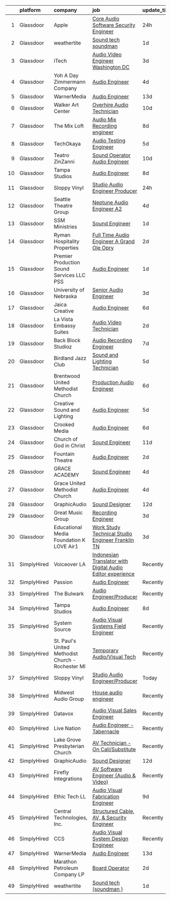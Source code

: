 

|    | platform    | company                                           | job                                                                                                                                                                                                                                                                                                                                                                                                                                                                                                                                                                                                                                                                                                                                                                                                                                                                                                                                                                                                                                                                                                                                                                                                                                                                                                                                                                       | update_time   | location                  |
|---:|:------------|:--------------------------------------------------|:--------------------------------------------------------------------------------------------------------------------------------------------------------------------------------------------------------------------------------------------------------------------------------------------------------------------------------------------------------------------------------------------------------------------------------------------------------------------------------------------------------------------------------------------------------------------------------------------------------------------------------------------------------------------------------------------------------------------------------------------------------------------------------------------------------------------------------------------------------------------------------------------------------------------------------------------------------------------------------------------------------------------------------------------------------------------------------------------------------------------------------------------------------------------------------------------------------------------------------------------------------------------------------------------------------------------------------------------------------------------------|:--------------|:--------------------------|
|  1 | Glassdoor   | Apple                                             | [Core Audio Software Security Engineer](https://www.glassdoor.com/partner/jobListing.htm?pos=104&ao=1110586&s=58&guid=000001827c3e801aae8a23cb66b2ec83&src=GD_JOB_AD&t=SR&vt=w&cs=1_e7a76707&cb=1659941847340&jobListingId=1008059181629&cpc=2CAED5C921A5F994&jrtk=3-0-1g9u3t021kuh3801-1g9u3t02di6hp800-7818108658bcf1e8--6NYlbfkN0BvKrLyj5gPmtZO9T8euul8TCxuuKNOtzRJOomxnwSEodTz2Bc-sPZlt2Zgji_QUXGCb_IlDVndyBnI3WXSCtKpDtCc440J7hBD0-QkCASOnOEmQygRnjeqzjrhF9q_ssd2pGcyPYsgyX_YZrerjsxpOPbfXmbjKM3UHaVjtiUPk9iVR0MOb2dSJ1Vnu2hhE0E35MNuTycYj3oFU3uYGdIFKeUMoFHV580d5PlIEs5BzKW6gOSvgqhsOrdjz9jKpU2bo5lzt6XkhPQeDIJrmM-6K7zGbJlEkAfrUH0Yj6ZfXwvoNc8zVTTygVZB1gZsb6evvDLEY4ABjU2nbLcstZks4qE87wy9CRhyOGQ7uUMakQIcMEZQVNGcFv3qWo0NVqlWGMJUcdkmjifWDw1XilJyICccizs2BN_MP6mX1nwCPD6v9m9jgry2kUFdyOaKntb7y1IO89_YV23VkrV4ERlvDsuErRUYWYkqTqmJtc4-dgRrpQAquaUWvF_VHQukhaj-iu8tdJRS2tJvZlEB8xwa1dnkgT9hRooTcEn6-UhTQyumoy4fAVpYRjz25JtTFnSi5SZPLbHbxvowds9GMfGRxJNICrEs0XySXx71IBcbA5iROXgYJr9hpb3IPzNEtDrTLJQvbDUh6o3XOY1HB54ble_1XUMP_inrawR1kaiDls1X6XLc1Hpzf_LLKxRIhenKW2__KId-0kRdqYxAODEq4OO4a7g9kDNigJjBSRlva_gfAVlg-NHPdlYAmhy9ut3-znUNIvbQCDhARlZ5E3kIsO_0dz-hjHZTvxR8MoL2Sqge1RaW9UaRRNFXsAuvKPc9tbr8toUM_hEd0kJBz7zidIx96PJWAtWIpqrpJlmjaJSr-iyDOMN6coLuA9UGf0Jwt3FPuWp97IPVT9r5f6nfmVAA2tYiiqMssmR2DsS26_DuUXmG78lIw1l27VOCJRawemwlSM189FWdidH7E8ROh8BHCts2Wko%3D) | 24h           | Cupertino, CA             |
|  2 | Glassdoor   | weathertite                                       | [Sound tech  soundman  ](https://www.glassdoor.com/partner/jobListing.htm?pos=106&ao=1136043&s=58&guid=000001827c3e801aae8a23cb66b2ec83&src=GD_JOB_AD&t=SR&vt=w&ea=1&cs=1_f67006bb&cb=1659941847341&jobListingId=1008057240681&jrtk=3-0-1g9u3t021kuh3801-1g9u3t02di6hp800-1039332c7bed9432-)                                                                                                                                                                                                                                                                                                                                                                                                                                                                                                                                                                                                                                                                                                                                                                                                                                                                                                                                                                                                                                                                              | 1d            | Remote                    |
|  3 | Glassdoor   | iTech                                             | [Audio Video Engineer  Washington DC](https://www.glassdoor.com/partner/jobListing.htm?pos=114&ao=1136043&s=58&guid=000001827c3e801aae8a23cb66b2ec83&src=GD_JOB_AD&t=SR&vt=w&ea=1&cs=1_5ebd384e&cb=1659941847342&jobListingId=1008052959472&jrtk=3-0-1g9u3t021kuh3801-1g9u3t02di6hp800-d073909d3cc9c6f6-)                                                                                                                                                                                                                                                                                                                                                                                                                                                                                                                                                                                                                                                                                                                                                                                                                                                                                                                                                                                                                                                                 | 3d            | Washington, DC            |
|  4 | Glassdoor   | Yoh  A Day   Zimmermann Company                   | [Audio Engineer](https://www.glassdoor.com/partner/jobListing.htm?pos=105&ao=1110586&s=58&guid=000001827c3e801aae8a23cb66b2ec83&src=GD_JOB_AD&t=SR&vt=w&ea=1&cs=1_6d13b274&cb=1659941847341&jobListingId=1008050220550&cpc=451933188B21919D&jrtk=3-0-1g9u3t021kuh3801-1g9u3t02di6hp800-0115ce829578300b--6NYlbfkN0Ae6Qmv8rNb3d5rEsMPL_plhvilYeiJERi7JqghURwQ9bq2mHgMGRGP2iYP1nqVQ_Dm5t8OVWLkUIZvuV2-Ux0qqQWfic84moi03EhaRitgbcOf3l5YU26Q-VBWqzKHOGKUJ3rkmPRG8sDbYxQkeli5sq_X-7HMiJFcfkYCLPiMfpRnEz9PStzZD4p1bNAq19bnapqOq5PCHFI_Yu1RqGXxnne89cTSd4meDSnrwIScffApOutw1_eGOAjiGfDkyFtJqc1BcP1KDTr8wfEs393jaA_eHvza8F76wCQiWgArYtPc_MMXFRCHTzIt-u6DwuO_k97RxPQg3TZTriJp3BDuBtl_LULLBWmzUzPidbkUFawwoNCaoDG29YcWxik3Nq2gaVJvjUr-laVwG8wisi0SJpW4UYMhymqKtKvoa8mEzgt1O31ERtkB77qk4UYybjBuiiUI-jcZepU2aGGC0crYXoX6HnrWdz0Cw_ASUTbBjA%3D%3D)                                                                                                                                                                                                                                                                                                                                                                                                                                                                                                                                     | 4d            | New York, NY              |
|  5 | Glassdoor   | WarnerMedia                                       | [Audio Engineer](https://www.glassdoor.com/partner/jobListing.htm?pos=124&ao=1136043&s=58&guid=000001827c3e801aae8a23cb66b2ec83&src=GD_JOB_AD&t=SR&vt=w&cs=1_44bd5916&cb=1659941847342&jobListingId=1008029172013&jrtk=3-0-1g9u3t021kuh3801-1g9u3t02di6hp800-95ceb1f666ac4b66-)                                                                                                                                                                                                                                                                                                                                                                                                                                                                                                                                                                                                                                                                                                                                                                                                                                                                                                                                                                                                                                                                                           | 13d           | Atlanta, GA               |
|  6 | Glassdoor   | Walker Art Center                                 | [Overhire   Audio Technician](https://www.glassdoor.com/partner/jobListing.htm?pos=121&ao=1136043&s=58&guid=000001827c3e801aae8a23cb66b2ec83&src=GD_JOB_AD&t=SR&vt=w&cs=1_e6d6a352&cb=1659941847342&jobListingId=1008035726261&jrtk=3-0-1g9u3t021kuh3801-1g9u3t02di6hp800-a8dd043a98e6f610-)                                                                                                                                                                                                                                                                                                                                                                                                                                                                                                                                                                                                                                                                                                                                                                                                                                                                                                                                                                                                                                                                              | 10d           | Minneapolis, MN           |
|  7 | Glassdoor   | The Mix Loft                                      | [Audio Mix Recording engineer](https://www.glassdoor.com/partner/jobListing.htm?pos=103&ao=1110586&s=58&guid=000001827c3e801aae8a23cb66b2ec83&src=GD_JOB_AD&t=SR&vt=w&ea=1&cs=1_333bc4e1&cb=1659941847340&jobListingId=1008039784072&cpc=9C2286EA3771AAF6&jrtk=3-0-1g9u3t021kuh3801-1g9u3t02di6hp800-2fabf65219c9c69a--6NYlbfkN0D34Hjmwkvq4I9LrFiyECJw5oz77aLWEO_E-5CWpWKtML_cIQgSj4wFABMzVHdbOAglLtx9wAKTMvAosQFz-6wKz6HNt0tQEhGjwXjlkFautFNpyhajnjaOCperaYTcd4X14UnIuTNiwcPN-FgF0Cc6I8YmMIZvMjRwB6hQLC8GAznkuxesS1iovsZmPXRH9w5ZMa9zGtwIl3gYdKWIPlNXfGFTuwPhMYvGTrQPnHRM2n1LRwFvvjXpaDKknaleB5u2nr1r9Secq0Q_QCaE1DXJK1tKpFgBp7GY6UEQ506re9cQ5omPG7ZHpPC5AAvilIgOyJLH7DAdi50wFom5XvmULCOV5R0bJhfmmN3wmPYMyqAX6YhXQf1ESxGydYRMRY2l3Gr6ZQkm8B0rlAleUEjoNM5ybDsT9mZDUKe1rVmohVxTkglvwl1FPHHEDWC7hE-UGfJ7Xkhpg8AKoxBUBi-c3qTBBZMKgsiJV6_pvKciUkW3Qg-6Sh_6OWjbTqG4Ogg%3D)                                                                                                                                                                                                                                                                                                                                                                                                                                                                                                     | 8d            | Quincy, MA                |
|  8 | Glassdoor   | TechOkaya                                         | [Audio Testing Engineer](https://www.glassdoor.com/partner/jobListing.htm?pos=109&ao=1136043&s=58&guid=000001827c3e801aae8a23cb66b2ec83&src=GD_JOB_AD&t=SR&vt=w&ea=1&cs=1_b742f631&cb=1659941847341&jobListingId=1008047765878&jrtk=3-0-1g9u3t021kuh3801-1g9u3t02di6hp800-4aaedef2dbd25fac-)                                                                                                                                                                                                                                                                                                                                                                                                                                                                                                                                                                                                                                                                                                                                                                                                                                                                                                                                                                                                                                                                              | 5d            | Sunnyvale, CA             |
|  9 | Glassdoor   | Teatro ZinZanni                                   | [Sound Operator Audio Engineer](https://www.glassdoor.com/partner/jobListing.htm?pos=116&ao=1136043&s=58&guid=000001827c3e801aae8a23cb66b2ec83&src=GD_JOB_AD&t=SR&vt=w&ea=1&cs=1_ddb9cd1c&cb=1659941847342&jobListingId=1008035619603&jrtk=3-0-1g9u3t021kuh3801-1g9u3t02di6hp800-405a83f39f925add-)                                                                                                                                                                                                                                                                                                                                                                                                                                                                                                                                                                                                                                                                                                                                                                                                                                                                                                                                                                                                                                                                       | 10d           | Seattle, WA               |
| 10 | Glassdoor   | Tampa Studios                                     | [Audio Engineer](https://www.glassdoor.com/partner/jobListing.htm?pos=101&ao=1110586&s=58&guid=000001827c3e801aae8a23cb66b2ec83&src=GD_JOB_AD&t=SR&vt=w&ea=1&cs=1_795d6dd2&cb=1659941847340&jobListingId=1008039333057&cpc=61B26E8FEFFA679F&jrtk=3-0-1g9u3t021kuh3801-1g9u3t02di6hp800-1027e2f0c8230648--6NYlbfkN0Cp_WSJKd_Pz82imZmURPbhd3kYBsiZi4lpMLOH6vOlLAKJpnSowWtvRK1I9Z39R_qciCW6yLA1BpD_CHEbkICWM1Q-a3HwC-o1sRl3qqC0UrMTJgJhZihFZjuWYuJfsUPxG_YHnR3q0UY5fyByLHhvz9ZdxfxFHNq6qiDff7mdC55Uw1tzgNQaB5l0K3ih7yITSSU6lCdGN2VdI5DTzIv8plbLjqwEw2J9ylvrYW2DAsJ2zZRJeBfrbUJqTuQAbrW7sUBwBOdC2mQsEeuyrCMdY-f0oVY8PXtPvsCavm4hHfgx3-iCUkXvzsBepGaU0QSVSn41m3xlbMAXggEgFb4YdFXI8fCfJWF58izkPQ3d8XZnau7Rckrj2IEOujchHPCuPtYV6fpxCA6hdsVYPRDXKobyxHa6NR-yxB9pFH9QKtBToiuWKRowvea4t-oeuiILkq2ucozN0y_oOhSQU_6CWCM8DCAZ-aHcKZzZxSGUFlxdppozkUGBcXcphCDQBPE%3D)                                                                                                                                                                                                                                                                                                                                                                                                                                                                                                                   | 8d            | Largo, FL                 |
| 11 | Glassdoor   | Sloppy Vinyl                                      | [Studio Audio Engineer Producer](https://www.glassdoor.com/partner/jobListing.htm?pos=112&ao=1136043&s=58&guid=000001827c3e801aae8a23cb66b2ec83&src=GD_JOB_AD&t=SR&vt=w&ea=1&cs=1_262f3888&cb=1659941847341&jobListingId=1008058941149&jrtk=3-0-1g9u3t021kuh3801-1g9u3t02di6hp800-e48880e05b7ba1a4-)                                                                                                                                                                                                                                                                                                                                                                                                                                                                                                                                                                                                                                                                                                                                                                                                                                                                                                                                                                                                                                                                      | 24h           | Clifton, NJ               |
| 12 | Glassdoor   | Seattle Theatre Group                             | [Neptune Audio Engineer A2](https://www.glassdoor.com/partner/jobListing.htm?pos=110&ao=1136043&s=58&guid=000001827c3e801aae8a23cb66b2ec83&src=GD_JOB_AD&t=SR&vt=w&cs=1_e84e0d59&cb=1659941847341&jobListingId=1008051453627&jrtk=3-0-1g9u3t021kuh3801-1g9u3t02di6hp800-340e3e11a42d6e89-)                                                                                                                                                                                                                                                                                                                                                                                                                                                                                                                                                                                                                                                                                                                                                                                                                                                                                                                                                                                                                                                                                | 4d            | Seattle, WA               |
| 13 | Glassdoor   | SSM Ministries                                    | [Sound Engineer](https://www.glassdoor.com/partner/jobListing.htm?pos=102&ao=1110586&s=58&guid=000001827c3e801aae8a23cb66b2ec83&src=GD_JOB_AD&t=SR&vt=w&ea=1&cs=1_970a7a9a&cb=1659941847340&jobListingId=1008057481112&cpc=F7A2269C793D5877&jrtk=3-0-1g9u3t021kuh3801-1g9u3t02di6hp800-9ea79e6ab411d204--6NYlbfkN0C1ErumfIYwirlV_2HI-m90WCob--Sbh1__M6f967Okll9vGXHBa4KMe1tZjmMPBDY254WrUdzinKZl9PPkZM5S0nOGBZiEzHl_6OQxcbO8pG3QUSdXPqY1t36C-bVCxToN6j94IkbWsSz7l4HXLJiCImee-UV6E4asT-WUvTe_os14Kph_1Xt1hoytgE7GLOLIa4OvMiGQX1lOHqo5QtPAnnLBh5oWIchY_WdADjTxKrc12d_mPFgUNrDwzfKszvobin1wJWrdXFEhqCfdhmFl7A-uhj8i63boaPkxPEiKsqHrQ-Yt2432UL2n18s-h3OAT7oWXxCRCJFEm2Ik5IacYSsQI3QVVfhLf1ZD_tH5qOxiGZXzhXGvRbRfZD2DKq9T8yttID-SscaHV9-Mp3VZkkoBZ4nM-pVz-aGKPmcwiWoIgx2afr2c09n_oZrybqlTsCYWluUf-7OGJpsOOkoqwHwRw6YyeuVbaC-QLyLFNkOeoSuyptp4)                                                                                                                                                                                                                                                                                                                                                                                                                                                                                                                                 | 1d            | Chicago, IL               |
| 14 | Glassdoor   | Ryman Hospitality Properties                      | [Full Time   Audio Engineer A   Grand Ole Opry](https://www.glassdoor.com/partner/jobListing.htm?pos=127&ao=1136043&s=58&guid=000001827c3e801aae8a23cb66b2ec83&src=GD_JOB_AD&t=SR&vt=w&cs=1_09dccad1&cb=1659941847343&jobListingId=1008056391267&jrtk=3-0-1g9u3t021kuh3801-1g9u3t02di6hp800-148c06fb979c8cf3-)                                                                                                                                                                                                                                                                                                                                                                                                                                                                                                                                                                                                                                                                                                                                                                                                                                                                                                                                                                                                                                                            | 2d            | Nashville, TN             |
| 15 | Glassdoor   | Premier Production   Sound Services  LLC  PSS     | [Audio Engineer](https://www.glassdoor.com/partner/jobListing.htm?pos=122&ao=1136043&s=58&guid=000001827c3e801aae8a23cb66b2ec83&src=GD_JOB_AD&t=SR&vt=w&ea=1&cs=1_558a048a&cb=1659941847342&jobListingId=1008057157371&jrtk=3-0-1g9u3t021kuh3801-1g9u3t02di6hp800-f1acca91cc83b105-)                                                                                                                                                                                                                                                                                                                                                                                                                                                                                                                                                                                                                                                                                                                                                                                                                                                                                                                                                                                                                                                                                      | 1d            | Baton Rouge, LA           |
| 16 | Glassdoor   | University of Nebraska                            | [Senior Audio Engineer](https://www.glassdoor.com/partner/jobListing.htm?pos=115&ao=1136043&s=58&guid=000001827c3e801aae8a23cb66b2ec83&src=GD_JOB_AD&t=SR&vt=w&cs=1_f05561e0&cb=1659941847342&jobListingId=1008054146446&jrtk=3-0-1g9u3t021kuh3801-1g9u3t02di6hp800-52481b0d2f8a5b68-)                                                                                                                                                                                                                                                                                                                                                                                                                                                                                                                                                                                                                                                                                                                                                                                                                                                                                                                                                                                                                                                                                    | 3d            | Lincoln, NE               |
| 17 | Glassdoor   | Jaica Creative                                    | [Audio Engineer](https://www.glassdoor.com/partner/jobListing.htm?pos=113&ao=1136043&s=58&guid=000001827c3e801aae8a23cb66b2ec83&src=GD_JOB_AD&t=SR&vt=w&ea=1&cs=1_6c8d23d6&cb=1659941847342&jobListingId=1008044804669&jrtk=3-0-1g9u3t021kuh3801-1g9u3t02di6hp800-b873f8b2e0f04533-)                                                                                                                                                                                                                                                                                                                                                                                                                                                                                                                                                                                                                                                                                                                                                                                                                                                                                                                                                                                                                                                                                      | 6d            | Longwood, FL              |
| 18 | Glassdoor   | La Vista Embassy Suites                           | [Audio Video Technician](https://www.glassdoor.com/partner/jobListing.htm?pos=119&ao=1136043&s=58&guid=000001827c3e801aae8a23cb66b2ec83&src=GD_JOB_AD&t=SR&vt=w&cs=1_4fedfa41&cb=1659941847342&jobListingId=1008056422456&jrtk=3-0-1g9u3t021kuh3801-1g9u3t02di6hp800-f93f85906aa0a6b1-)                                                                                                                                                                                                                                                                                                                                                                                                                                                                                                                                                                                                                                                                                                                                                                                                                                                                                                                                                                                                                                                                                   | 2d            | La Vista, NE              |
| 19 | Glassdoor   | Back Block Studioz                                | [Audio Recording Engineer](https://www.glassdoor.com/partner/jobListing.htm?pos=111&ao=1136043&s=58&guid=000001827c3e801aae8a23cb66b2ec83&src=GD_JOB_AD&t=SR&vt=w&ea=1&cs=1_04bde003&cb=1659941847341&jobListingId=1008040225373&jrtk=3-0-1g9u3t021kuh3801-1g9u3t02di6hp800-7486e9f336b73614-)                                                                                                                                                                                                                                                                                                                                                                                                                                                                                                                                                                                                                                                                                                                                                                                                                                                                                                                                                                                                                                                                            | 7d            | Brooklyn, NY              |
| 20 | Glassdoor   | Birdland Jazz Club                                | [Sound and Lighting Technician](https://www.glassdoor.com/partner/jobListing.htm?pos=126&ao=1136043&s=58&guid=000001827c3e801aae8a23cb66b2ec83&src=GD_JOB_AD&t=SR&vt=w&ea=1&cs=1_f5c28653&cb=1659941847343&jobListingId=1008047233474&jrtk=3-0-1g9u3t021kuh3801-1g9u3t02di6hp800-c2652244f309b852-)                                                                                                                                                                                                                                                                                                                                                                                                                                                                                                                                                                                                                                                                                                                                                                                                                                                                                                                                                                                                                                                                       | 5d            | New York, NY              |
| 21 | Glassdoor   | Brentwood United Methodist Church                 | [Production Audio Engineer](https://www.glassdoor.com/partner/jobListing.htm?pos=117&ao=1136043&s=58&guid=000001827c3e801aae8a23cb66b2ec83&src=GD_JOB_AD&t=SR&vt=w&ea=1&cs=1_f7999afc&cb=1659941847342&jobListingId=1008044262121&jrtk=3-0-1g9u3t021kuh3801-1g9u3t02di6hp800-d78ab6ccf195be0f-)                                                                                                                                                                                                                                                                                                                                                                                                                                                                                                                                                                                                                                                                                                                                                                                                                                                                                                                                                                                                                                                                           | 6d            | Brentwood, TN             |
| 22 | Glassdoor   | Creative Sound and Lighting                       | [Audio Engineer](https://www.glassdoor.com/partner/jobListing.htm?pos=118&ao=1136043&s=58&guid=000001827c3e801aae8a23cb66b2ec83&src=GD_JOB_AD&t=SR&vt=w&ea=1&cs=1_cf241987&cb=1659941847342&jobListingId=1008047540406&jrtk=3-0-1g9u3t021kuh3801-1g9u3t02di6hp800-8c532ba65042271c-)                                                                                                                                                                                                                                                                                                                                                                                                                                                                                                                                                                                                                                                                                                                                                                                                                                                                                                                                                                                                                                                                                      | 5d            | High Point, NC            |
| 23 | Glassdoor   | Crooked Media                                     | [Audio Engineer](https://www.glassdoor.com/partner/jobListing.htm?pos=129&ao=1136043&s=58&guid=000001827c3e801aae8a23cb66b2ec83&src=GD_JOB_AD&t=SR&vt=w&ea=1&cs=1_4c31070f&cb=1659941847343&jobListingId=1008044004847&jrtk=3-0-1g9u3t021kuh3801-1g9u3t02di6hp800-7c5552e8e7769e4f-)                                                                                                                                                                                                                                                                                                                                                                                                                                                                                                                                                                                                                                                                                                                                                                                                                                                                                                                                                                                                                                                                                      | 6d            | Los Angeles, CA           |
| 24 | Glassdoor   | Church of God in Christ                           | [Sound Engineer](https://www.glassdoor.com/partner/jobListing.htm?pos=128&ao=1136043&s=58&guid=000001827c3e801aae8a23cb66b2ec83&src=GD_JOB_AD&t=SR&vt=w&ea=1&cs=1_11382ceb&cb=1659941847343&jobListingId=1008034088041&jrtk=3-0-1g9u3t021kuh3801-1g9u3t02di6hp800-e56448383489d513-)                                                                                                                                                                                                                                                                                                                                                                                                                                                                                                                                                                                                                                                                                                                                                                                                                                                                                                                                                                                                                                                                                      | 11d           | Detroit, MI               |
| 25 | Glassdoor   | Fountain Theatre                                  | [Audio Engineer](https://www.glassdoor.com/partner/jobListing.htm?pos=108&ao=1136043&s=58&guid=000001827c3e801aae8a23cb66b2ec83&src=GD_JOB_AD&t=SR&vt=w&ea=1&cs=1_b9d1742e&cb=1659941847341&jobListingId=1008056342036&jrtk=3-0-1g9u3t021kuh3801-1g9u3t02di6hp800-e634e8a86de4c4d4-)                                                                                                                                                                                                                                                                                                                                                                                                                                                                                                                                                                                                                                                                                                                                                                                                                                                                                                                                                                                                                                                                                      | 2d            | Los Angeles, CA           |
| 26 | Glassdoor   | GRACE ACADEMY                                     | [Sound Engineer](https://www.glassdoor.com/partner/jobListing.htm?pos=125&ao=1136043&s=58&guid=000001827c3e801aae8a23cb66b2ec83&src=GD_JOB_AD&t=SR&vt=w&ea=1&cs=1_6104e910&cb=1659941847343&jobListingId=1008050374482&jrtk=3-0-1g9u3t021kuh3801-1g9u3t02di6hp800-a088c2a108c4c29e-)                                                                                                                                                                                                                                                                                                                                                                                                                                                                                                                                                                                                                                                                                                                                                                                                                                                                                                                                                                                                                                                                                      | 4d            | Houston, TX               |
| 27 | Glassdoor   | Grace United Methodist Church                     | [Audio Engineer](https://www.glassdoor.com/partner/jobListing.htm?pos=130&ao=1136043&s=58&guid=000001827c3e801aae8a23cb66b2ec83&src=GD_JOB_AD&t=SR&vt=w&ea=1&cs=1_5056800b&cb=1659941847343&jobListingId=1008050096592&jrtk=3-0-1g9u3t021kuh3801-1g9u3t02di6hp800-234c12a22c4ee5dc-)                                                                                                                                                                                                                                                                                                                                                                                                                                                                                                                                                                                                                                                                                                                                                                                                                                                                                                                                                                                                                                                                                      | 4d            | Olathe, KS                |
| 28 | Glassdoor   | GraphicAudio                                      | [Sound Designer](https://www.glassdoor.com/partner/jobListing.htm?pos=120&ao=1136043&s=58&guid=000001827c3e801aae8a23cb66b2ec83&src=GD_JOB_AD&t=SR&vt=w&ea=1&cs=1_7f07b9c8&cb=1659941847342&jobListingId=1008030924967&jrtk=3-0-1g9u3t021kuh3801-1g9u3t02di6hp800-11eab6568f6cedab-)                                                                                                                                                                                                                                                                                                                                                                                                                                                                                                                                                                                                                                                                                                                                                                                                                                                                                                                                                                                                                                                                                      | 12d           | Remote                    |
| 29 | Glassdoor   | Great Music Group                                 | [Recording Engineer](https://www.glassdoor.com/partner/jobListing.htm?pos=107&ao=1136043&s=58&guid=000001827c3e801aae8a23cb66b2ec83&src=GD_JOB_AD&t=SR&vt=w&ea=1&cs=1_c9cf7ed0&cb=1659941847341&jobListingId=1008053472141&jrtk=3-0-1g9u3t021kuh3801-1g9u3t02di6hp800-feae6516db0998b8-)                                                                                                                                                                                                                                                                                                                                                                                                                                                                                                                                                                                                                                                                                                                                                                                                                                                                                                                                                                                                                                                                                  | 3d            | Minneapolis, MN           |
| 30 | Glassdoor   | Educational Media Foundation   K LOVE   Air1      | [Work Study   Technical Studio Engineer  Franklin  TN ](https://www.glassdoor.com/partner/jobListing.htm?pos=123&ao=1136043&s=58&guid=000001827c3e801aae8a23cb66b2ec83&src=GD_JOB_AD&t=SR&vt=w&cs=1_c30f615c&cb=1659941847342&jobListingId=1008053473520&jrtk=3-0-1g9u3t021kuh3801-1g9u3t02di6hp800-e72cb04efe6c70e8-)                                                                                                                                                                                                                                                                                                                                                                                                                                                                                                                                                                                                                                                                                                                                                                                                                                                                                                                                                                                                                                                    | 3d            | Franklin, TN              |
| 31 | SimplyHired | Voiceover LA                                      | [Indonesian Translator with Digital Audio Editor experience](https://www.simplyhired.com/job/uJXk1pR7ezhlWEN2TdwxixEcbUwdSx8_Xohbelm60BCyAl1datSwYA?q=audio+engineer)                                                                                                                                                                                                                                                                                                                                                                                                                                                                                                                                                                                                                                                                                                                                                                                                                                                                                                                                                                                                                                                                                                                                                                                                     | Recently      | Remote                    |
| 32 | SimplyHired | Passion                                           | [Audio Engineer](https://www.simplyhired.com/job/5B8ZNJcaAb0mbmFbmtlJsPsnkctNY__VLvbcAcc0Q6RlkEU2ceIIRA?q=audio+engineer)                                                                                                                                                                                                                                                                                                                                                                                                                                                                                                                                                                                                                                                                                                                                                                                                                                                                                                                                                                                                                                                                                                                                                                                                                                                 | Recently      | Atlanta, GA               |
| 33 | SimplyHired | The Bulwark                                       | [Audio Engineer/Producer](https://www.simplyhired.com/job/n_62sdMl_VyX80lOQG59KPB-afVH60nnAEc0ODDMsv6ZadDCgjjCcg?q=audio+engineer)                                                                                                                                                                                                                                                                                                                                                                                                                                                                                                                                                                                                                                                                                                                                                                                                                                                                                                                                                                                                                                                                                                                                                                                                                                        | Recently      | Remote                    |
| 34 | SimplyHired | Tampa Studios                                     | [Audio Engineer](https://www.simplyhired.com/job/dwi2tv1GqzPj-Pb0rqhBeEqeLSX6fmv7lhT-Kd9Ie7060n65d-HuRA?q=audio+engineer)                                                                                                                                                                                                                                                                                                                                                                                                                                                                                                                                                                                                                                                                                                                                                                                                                                                                                                                                                                                                                                                                                                                                                                                                                                                 | 8d            | Largo, FL                 |
| 35 | SimplyHired | System Source                                     | [Audio Visual Systems Field Engineer](https://www.simplyhired.com/job/xVBqUv_Jb7WJWKXZWvKMDvPPRs-yjpNF3jAs9pIqje1SIoBa9tk9Yw?q=audio+engineer)                                                                                                                                                                                                                                                                                                                                                                                                                                                                                                                                                                                                                                                                                                                                                                                                                                                                                                                                                                                                                                                                                                                                                                                                                            | Recently      | Hunt Valley, MD           |
| 36 | SimplyHired | St. Paul's United Methodist Church - Rochester MI | [Temporary Audio/Visual Tech](https://www.simplyhired.com/job/WAFX008LbJzbRenSO56y11z9QnMNfcvg6JUJvY0fdW0ctNG8ChqHrA?q=audio+engineer)                                                                                                                                                                                                                                                                                                                                                                                                                                                                                                                                                                                                                                                                                                                                                                                                                                                                                                                                                                                                                                                                                                                                                                                                                                    | Recently      | Rochester, MI             |
| 37 | SimplyHired | Sloppy Vinyl                                      | [Studio Audio Engineer/Producer](https://www.simplyhired.com/job/Kdl-5yM8HeN6q0mZViK5htFsWbPCKwZxHvqwr0-N2fNh64ebEC3ADw?q=audio+engineer)                                                                                                                                                                                                                                                                                                                                                                                                                                                                                                                                                                                                                                                                                                                                                                                                                                                                                                                                                                                                                                                                                                                                                                                                                                 | Today         | Clifton, NJ               |
| 38 | SimplyHired | Midwest Audio Group                               | [House audio engineer](https://www.simplyhired.com/job/wjMjsVYATQb5c20e_RkIR6LP3zI6xgHYk5J-Jng3rwSEiJkCpG0vaA?q=audio+engineer)                                                                                                                                                                                                                                                                                                                                                                                                                                                                                                                                                                                                                                                                                                                                                                                                                                                                                                                                                                                                                                                                                                                                                                                                                                           | Recently      | Channahon, IL +1 location |
| 39 | SimplyHired | Datavox                                           | [Audio Visual Sales Engineer](https://www.simplyhired.com/job/cVEd-_qo6mmYlTFlou5wkgk2fjPxw0ZPy4nrfphR8WyZnUEIsrCDrQ?q=audio+engineer)                                                                                                                                                                                                                                                                                                                                                                                                                                                                                                                                                                                                                                                                                                                                                                                                                                                                                                                                                                                                                                                                                                                                                                                                                                    | Recently      | Houston, TX               |
| 40 | SimplyHired | Live Nation                                       | [Audio Engineer - Tabernacle](https://www.simplyhired.com/job/ivjfh3rrkjP-61cPhxu9PA0rkvEupZL4DIFdZWBZ2KhQoU_hRJQrDQ?q=audio+engineer)                                                                                                                                                                                                                                                                                                                                                                                                                                                                                                                                                                                                                                                                                                                                                                                                                                                                                                                                                                                                                                                                                                                                                                                                                                    | Recently      | Atlanta, GA               |
| 41 | SimplyHired | Lake Grove Presbyterian Church                    | [AV Technician - On Call/Substitute](https://www.simplyhired.com/job/tb9Lp_96v5nuqnhe0ZYtbeKN6hRlb-jVRHz1dLdsFAKeVM_Axvfv9Q?q=audio+engineer)                                                                                                                                                                                                                                                                                                                                                                                                                                                                                                                                                                                                                                                                                                                                                                                                                                                                                                                                                                                                                                                                                                                                                                                                                             | Recently      | Lake Oswego, OR           |
| 42 | SimplyHired | GraphicAudio                                      | [Sound Designer](https://www.simplyhired.com/job/tpxG3u0VMzCKteQYdKolpCqGoSBv-BSP6-ugLnAgXYs5lOtcbAckwg?q=audio+engineer)                                                                                                                                                                                                                                                                                                                                                                                                                                                                                                                                                                                                                                                                                                                                                                                                                                                                                                                                                                                                                                                                                                                                                                                                                                                 | 12d           | Remote                    |
| 43 | SimplyHired | Firefly Integrations                              | [AV Software Engineer (Audio & Video)](https://www.simplyhired.com/job/H21sGvOcfz9_B2NPPZzRFe3MlXiiyOeETTTJKoxPpVDVydl3IWmP_Q?q=audio+engineer)                                                                                                                                                                                                                                                                                                                                                                                                                                                                                                                                                                                                                                                                                                                                                                                                                                                                                                                                                                                                                                                                                                                                                                                                                           | Recently      | Middlebury, IN            |
| 44 | SimplyHired | Ethic Tech LL                                     | [Audio Visual Fabrication Engineer](https://www.simplyhired.com/job/GdnsvCALBcfr6A-dKYsTN26zTIu84LlhtllcdFeQTk6zRITNY8bekQ?q=audio+engineer)                                                                                                                                                                                                                                                                                                                                                                                                                                                                                                                                                                                                                                                                                                                                                                                                                                                                                                                                                                                                                                                                                                                                                                                                                              | 9d            | Fort Gordon, GA           |
| 45 | SimplyHired | Central Technologies, Inc.                        | [Structured Cable, AV, & Security Engineer](https://www.simplyhired.com/job/VkRJMsUqurY97yLgpxjAahiOCiQG5hFyHQV8RmpFCS4QAsW2MmksbQ?q=audio+engineer)                                                                                                                                                                                                                                                                                                                                                                                                                                                                                                                                                                                                                                                                                                                                                                                                                                                                                                                                                                                                                                                                                                                                                                                                                      | Recently      | Johnson City, TN          |
| 46 | SimplyHired | CCS                                               | [Audio Visual System Design Engineer](https://www.simplyhired.com/job/ary5z9j2es4oPMAOjusLJHyf7K-36e4_CuOld61njGzpItTv9_0cKA?q=audio+engineer)                                                                                                                                                                                                                                                                                                                                                                                                                                                                                                                                                                                                                                                                                                                                                                                                                                                                                                                                                                                                                                                                                                                                                                                                                            | Recently      | Denver, CO                |
| 47 | SimplyHired | WarnerMedia                                       | [Audio Engineer](https://www.simplyhired.com/job/RbFaTKn0z-048oWSh7G5hAY1m5PbvB5iF2EN_2SIQ-O8QXC354vW2A?q=audio+engineer)                                                                                                                                                                                                                                                                                                                                                                                                                                                                                                                                                                                                                                                                                                                                                                                                                                                                                                                                                                                                                                                                                                                                                                                                                                                 | 13d           | Atlanta, GA               |
| 48 | SimplyHired | Marathon Petroleum Company LP                     | [Board Operator](https://www.simplyhired.com/job/-IDZzEu8agE85Ga-sPmPh0HpT_Tp1JHwau2DyB_wTtD_l1yoi_i7Ow?q=audio+engineer)                                                                                                                                                                                                                                                                                                                                                                                                                                                                                                                                                                                                                                                                                                                                                                                                                                                                                                                                                                                                                                                                                                                                                                                                                                                 | 2d            | Kenova, WV +1 location    |
| 49 | SimplyHired | weathertite                                       | [Sound tech (soundman )](https://www.simplyhired.com/job/T8DpNTLBr650TILE1jme-bMWfb5clmcE8qlkjMNkMXbGG5s9AaCUdQ?q=audio+engineer)                                                                                                                                                                                                                                                                                                                                                                                                                                                                                                                                                                                                                                                                                                                                                                                                                                                                                                                                                                                                                                                                                                                                                                                                                                         | 1d            | Remote                    |